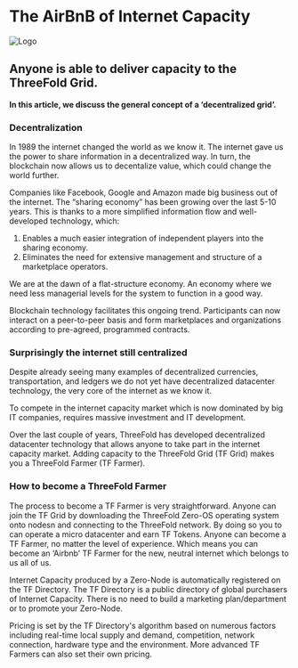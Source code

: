 # The AirBnB of Internet Capacity


![Logo](img/airbnb-for-internet-capacity.jpg?raw=true "Logo")
## Anyone is able to deliver capacity to the ThreeFold Grid.

**In this article, we discuss the general concept of a ‘decentralized grid’.**

### Decentralization

In 1989 the internet changed the world as we know it. The internet gave us the power to share information in a decentralized way. In turn, the blockchain now allows us to decentalize value, which could change the world further.

Companies like Facebook, Google and Amazon made big business out of the internet. The “sharing economy” has been growing over the last 5-10 years. This is thanks to a more simplified information flow and well-developed technology, which:

1. Enables a much easier integration of independent players into the sharing economy.
2. Eliminates the need for extensive management and structure of a marketplace operators.

We are at the dawn of a flat-structure economy. An economy where we need less managerial levels for the system to function in a good way.

Blockchain technology facilitates this ongoing trend. Participants can now interact on a peer-to-peer basis and form marketplaces and organizations according to pre-agreed, programmed contracts.

### Surprisingly the internet still centralized

Despite already seeing many examples of decentralized currencies, transportation, and ledgers we do not yet have decentralized datacenter technology, the very core of the internet as we know it.

To compete in the internet capacity market which is now dominated by big IT companies, requires massive investment and IT development.

Over the last couple of years, ThreeFold has developed decentralized datacenter technology that allows anyone to take part in the internet capacity market. Adding capacity to the ThreeFold Grid (TF Grid) makes you a ThreeFold Farmer (TF Farmer). 

### How to become a ThreeFold Farmer

The process to become a TF Farmer is very straightforward. Anyone can join the TF Grid by downloading the ThreeFold Zero-OS operating system onto nodesn and connecting to the ThreeFold network. By doing so you to can operate a micro datacenter and earn TF Tokens. Anyone can become a TF Farmer, no matter the level of experience. Which means you can become an ‘Airbnb’ TF Farmer for the new, neutral internet which belongs to us all of us.

Internet Capacity produced by a Zero-Node is automatically registered on the TF Directory. The TF Directory is a public directory of global purchasers of Internet Capacity. There is no need to build a marketing plan/department or to promote your Zero-Node.

Pricing is set by the TF Directory's algorithm based on numerous factors including real-time local supply and demand, competition, network connection, hardware type and the environment. More advanced TF Farmers can also set their own pricing.
